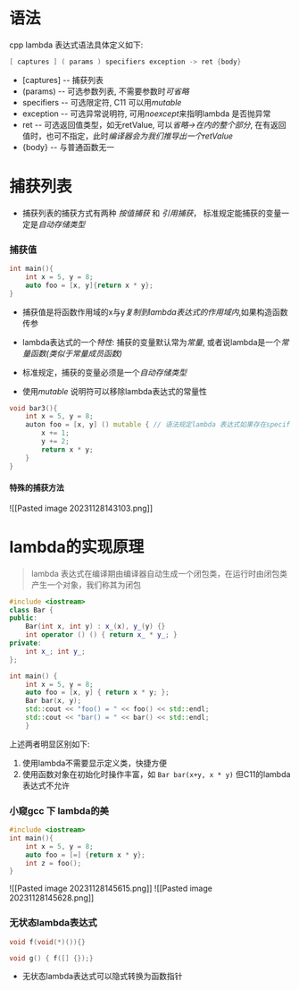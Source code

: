 # 语法


 cpp lambda 表达式语法具体定义如下:
```cpp
[ captures ] ( params ) specifiers exception -> ret {body}
```


- [captures] -- 捕获列表
- (params)   -- 可选参数列表, 不需要参数时*可省略*
- specifiers  -- 可选限定符, C11 可以用$mutable$
- exception -- 可选异常说明符, 可用$noexcept$来指明lambda 是否抛异常
- ret            -- 可选返回值类型，如无retValue, 可以*省略->在内的整个部分*, 在有返回值时，也可不指定，此时*编译器会为我们推导出一个retValue*
- {body}      -- 与普通函数无一

# 捕获列表


- 捕获列表的捕获方式有两种 *按值捕获* 和 *引用捕获*， 标准规定能捕获的变量一定是*自动存储类型*
### 捕获值


```cpp
int main(){
	int x = 5, y = 8;
	auto foo = [x, y]{return x * y};
}
```

- 捕获值是将函数作用域的x与y*复制到lambda表达式的作用域内*,如果构造函数传参
- lambda表达式的一个*特性*: 捕获的变量默认常为*常量*, 或者说lambda是一个*常量函数(类似于常量成员函数)*
- 标准规定，捕获的变量必须是一个*自动存储类型*

- 使用$mutable$ 说明符可以移除lambda表达式的常量性
``` cpp
void bar3(){
	int x = 5, y = 8;
	auton foo = [x, y] () mutable { // 语法规定lambda 表达式如果存在specifier,形参列表不可省
		x += 1;
		y += 2;
		return x * y;
	}
}
```


#### 特殊的捕获方法


![[Pasted image 20231128143103.png]]

# lambda的实现原理

> lambda 表达式在编译期由编译器自动生成一个闭包类，在运行时由闭包类产生一个对象，我们称其为闭包
```cpp
#include <iostream>
class Bar { 
public: 
	Bar(int x, int y) : x_(x), y_(y) {} 
	int operator () () { return x_ * y_; } 
private: 
	int x_; int y_; 
}; 

int main() { 
	int x = 5, y = 8; 
	auto foo = [x, y] { return x * y; }; 
	Bar bar(x, y); 
	std::cout << "foo() = " << foo() << std::endl; 
	std::cout << "bar() = " << bar() << std::endl;
	}
```

上述两者明显区别如下:

1. 使用lambda不需要显示定义类，快捷方便
2. 使用函数对象在初始化时操作丰富，如 `Bar bar(x+y, x * y)`  但C11的lambda表达式不允许


### 小窥gcc 下 lambda的美

```cpp
#include <iostream>
int main(){
	int x = 5, y = 8;
	auto foo = [=] {return x * y};
	int z = foo();
}
```


![[Pasted image 20231128145615.png]]
![[Pasted image 20231128145628.png]]

### 无状态lambda表达式

```cpp
void f(void(*)()){}

void g() { f([] {});}
```

- 无状态lambda表达式可以隐式转换为函数指针

